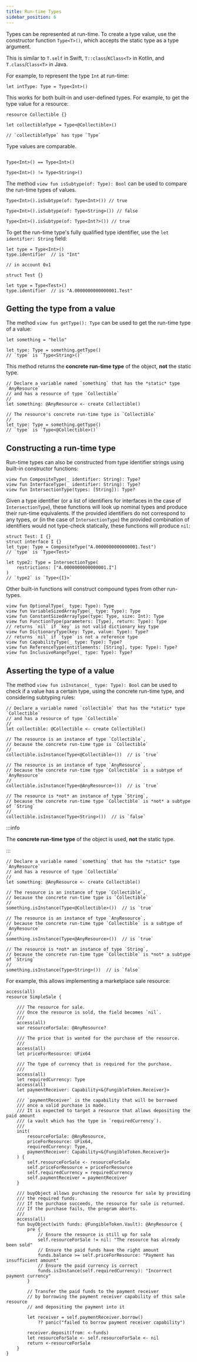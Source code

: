 ```yaml
---
title: Run-time Types
sidebar_position: 6
---
```


Types can be represented at run-time. To create a type value, use the constructor function `Type<T>()`, which accepts the static type as a type argument.

This is similar to `T.self` in Swift, `T::class`/`KClass<T>` in Kotlin, and `T.class`/`Class<T>` in Java.

For example, to represent the type `Int` at run-time:

```cadence
let intType: Type = Type<Int>()
```

This works for both built-in and user-defined types. For example, to get the type value for a resource:

```cadence
resource Collectible {}

let collectibleType = Type<@Collectible>()

// `collectibleType` has type `Type`
```

Type values are comparable.

```cadence

Type<Int>() == Type<Int>()

Type<Int>() != Type<String>()
```

The method `view fun isSubtype(of: Type): Bool` can be used to compare the run-time types of values.

```cadence
Type<Int>().isSubtype(of: Type<Int>()) // true

Type<Int>().isSubtype(of: Type<String>()) // false

Type<Int>().isSubtype(of: Type<Int?>()) // true
```

To get the run-time type's fully qualified type identifier, use the `let identifier: String` field:

```cadence
let type = Type<Int>()
type.identifier  // is "Int"
```

```cadence
// in account 0x1

struct Test {}

let type = Type<Test>()
type.identifier  // is "A.0000000000000001.Test"
```

## Getting the type from a value

The method `view fun getType(): Type` can be used to get the run-time type of a value:

```cadence
let something = "hello"

let type: Type = something.getType()
// `type` is `Type<String>()`
```

This method returns the **concrete run-time type** of the object, **not** the static type.

```cadence
// Declare a variable named `something` that has the *static* type `AnyResource`
// and has a resource of type `Collectible`
//
let something: @AnyResource <- create Collectible()

// The resource's concrete run-time type is `Collectible`
//
let type: Type = something.getType()
// `type` is `Type<@Collectible>()`
```

## Constructing a run-time type

Run-time types can also be constructed from type identifier strings using built-in constructor functions:

```cadence
view fun CompositeType(_ identifier: String): Type?
view fun InterfaceType(_ identifier: String): Type?
view fun IntersectionType(types: [String]): Type?
```

Given a type identifier (or a list of identifiers for interfaces in the case of `IntersectionType`), these functions will look up nominal types and produce their run-time equivalents. If the provided identifiers do not correspond to any types, or (in the case of `IntersectionType`) the provided combination of identifiers would not type-check statically, these functions will produce `nil`:

```cadence
struct Test: I {}
struct interface I {}
let type: Type = CompositeType("A.0000000000000001.Test")
// `type` is `Type<Test>`

let type2: Type = IntersectionType(
    restrictions: ["A.0000000000000001.I"]
)
// `type2` is `Type<{I}>`
```

Other built-in functions will construct compound types from other run-types.

```cadence
view fun OptionalType(_ type: Type): Type
view fun VariableSizedArrayType(_ type: Type): Type
view fun ConstantSizedArrayType(type: Type, size: Int): Type
view fun FunctionType(parameters: [Type], return: Type): Type
// returns `nil` if `key` is not valid dictionary key type
view fun DictionaryType(key: Type, value: Type): Type?
// returns `nil` if `type` is not a reference type
view fun CapabilityType(_ type: Type): Type?
view fun ReferenceType(entitlements: [String], type: Type): Type?
view fun InclusiveRangeType(_ type: Type): Type?
```

## Asserting the type of a value

The method `view fun isInstance(_ type: Type): Bool` can be used to check if a value has a certain type, using the concrete run-time type, and considering subtyping rules:

```cadence
// Declare a variable named `collectible` that has the *static* type `Collectible`
// and has a resource of type `Collectible`
//
let collectible: @Collectible <- create Collectible()

// The resource is an instance of type `Collectible`,
// because the concrete run-time type is `Collectible`
//
collectible.isInstance(Type<@Collectible>())  // is `true`

// The resource is an instance of type `AnyResource`,
// because the concrete run-time type `Collectible` is a subtype of `AnyResource`
//
collectible.isInstance(Type<@AnyResource>())  // is `true`

// The resource is *not* an instance of type `String`,
// because the concrete run-time type `Collectible` is *not* a subtype of `String`
//
collectible.isInstance(Type<String>())  // is `false`
```

:::info

The **concrete run-time type** of the object is used, **not** the static type.

:::

```cadence
// Declare a variable named `something` that has the *static* type `AnyResource`
// and has a resource of type `Collectible`
//
let something: @AnyResource <- create Collectible()

// The resource is an instance of type `Collectible`,
// because the concrete run-time type is `Collectible`
//
something.isInstance(Type<@Collectible>())  // is `true`

// The resource is an instance of type `AnyResource`,
// because the concrete run-time type `Collectible` is a subtype of `AnyResource`
//
something.isInstance(Type<@AnyResource>())  // is `true`

// The resource is *not* an instance of type `String`,
// because the concrete run-time type `Collectible` is *not* a subtype of `String`
//
something.isInstance(Type<String>())  // is `false`
```

For example, this allows implementing a marketplace sale resource:

```cadence
access(all)
resource SimpleSale {

    /// The resource for sale.
    /// Once the resource is sold, the field becomes `nil`.
    ///
    access(all)
    var resourceForSale: @AnyResource?

    /// The price that is wanted for the purchase of the resource.
    ///
    access(all)
    let priceForResource: UFix64

    /// The type of currency that is required for the purchase.
    ///
    access(all)
    let requiredCurrency: Type
    access(all)
    let paymentReceiver: Capability<&{FungibleToken.Receiver}>

    /// `paymentReceiver` is the capability that will be borrowed
    /// once a valid purchase is made.
    /// It is expected to target a resource that allows depositing the paid amount
    /// (a vault which has the type in `requiredCurrency`).
    ///
    init(
        resourceForSale: @AnyResource,
        priceForResource: UFix64,
        requiredCurrency: Type,
        paymentReceiver: Capability<&{FungibleToken.Receiver}>
    ) {
        self.resourceForSale <- resourceForSale
        self.priceForResource = priceForResource
        self.requiredCurrency = requiredCurrency
        self.paymentReceiver = paymentReceiver
    }

    /// buyObject allows purchasing the resource for sale by providing
    /// the required funds.
    /// If the purchase succeeds, the resource for sale is returned.
    /// If the purchase fails, the program aborts.
    ///
    access(all)
    fun buyObject(with funds: @FungibleToken.Vault): @AnyResource {
        pre {
            // Ensure the resource is still up for sale
            self.resourceForSale != nil: "The resource has already been sold"
            // Ensure the paid funds have the right amount
            funds.balance >= self.priceForResource: "Payment has insufficient amount"
            // Ensure the paid currency is correct
            funds.isInstance(self.requiredCurrency): "Incorrect payment currency"
        }

        // Transfer the paid funds to the payment receiver
        // by borrowing the payment receiver capability of this sale resource
        // and depositing the payment into it

        let receiver = self.paymentReceiver.borrow()
            ?? panic("failed to borrow payment receiver capability")

        receiver.deposit(from: <-funds)
        let resourceForSale <- self.resourceForSale <- nil
        return <-resourceForSale
    }
}
```


